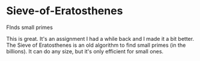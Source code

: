 Sieve-of-Eratosthenes
=====================

FInds small primes


This is great. It's an assignment I had a while back and I made it a bit better. 
The Sieve of Eratosthenes is an old algorithm to find small primes (in the billions).
It can do any size, but it's only efficient for small ones. 

